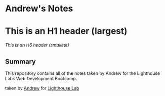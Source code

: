 # Andrew's Notes

# This is an H1 header (largest)

###### This is an H6 header (smallest)

## Summary

This repository contains all of the notes taken by Andrew for the Lighthouse Labs Web Development Bootcamp.

taken by [Andrew](https://github.com/asperatusx/lighthouse-web-notes) for [Lighthouse Lab](https://www.lighthouselabs.ca/)